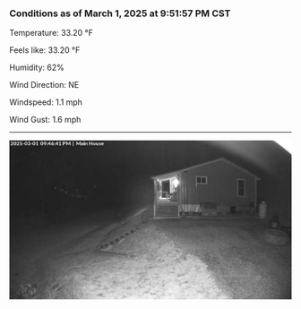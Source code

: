 ### Conditions as of March 1, 2025 at 9:51:57 PM CST 

Temperature: 33.20 &deg;F

Feels like: 33.20 &deg;F

Humidity: 62%

Wind Direction: NE

Windspeed: 1.1 mph

Wind Gust: 1.6 mph

---

<img src="./images/latest.jpeg"/>

